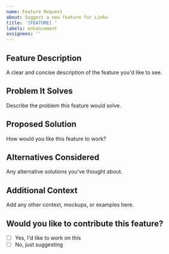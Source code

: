```yaml
---
name: Feature Request
about: Suggest a new feature for Linko
title: '[FEATURE] '
labels: enhancement
assignees: ''
---
```


## Feature Description
A clear and concise description of the feature you'd like to see.

## Problem It Solves
Describe the problem this feature would solve.

## Proposed Solution
How would you like this feature to work?

## Alternatives Considered
Any alternative solutions you've thought about.

## Additional Context
Add any other context, mockups, or examples here.

## Would you like to contribute this feature?
- [ ] Yes, I'd like to work on this
- [ ] No, just suggesting
